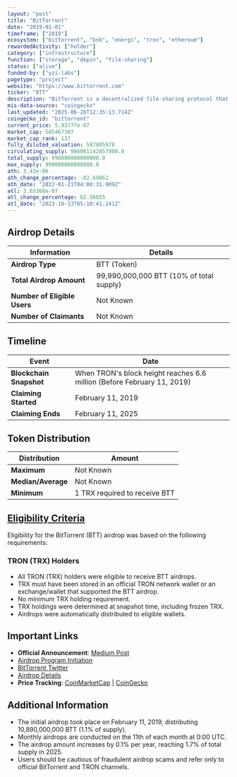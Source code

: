 ```yaml
---
layout: "post"
title: "BitTorrent"
date: "2019-01-01"
timeframe: ["2019"]
ecosystem: ["bittorrent", "bnb", "energi", "tron", "ethereum"]
rewardedActivity: ["holder"]
category: ["infrastructure"]
function: ["storage", "depin", "file-sharing"]
status: ["alive"]
funded-by: ["yzi-labs"]
pagetype: "project"
website: "https://www.bittorrent.com"
ticker: "BTT"
description: "BitTorrent is a decentralized file-sharing protocol that enables efficient distribution of data using peer-to-peer technology. It leverages blockchain technology to incentivize users with BTT tokens for participating in the network."
mis-data-source: "coingecko"
last_updated: "2025-06-28T12:35:13.714Z"
coingecko_id: "bittorrent"
current_price: 5.93777e-07
market_cap: 585467307
market_cap_rank: 137
fully_diluted_valuation: 587805978
circulating_supply: 986061142857000.0
total_supply: 990000000000000.0
max_supply: 990000000000000.0
ath: 3.43e-06
ath_change_percentage: -82.69061
ath_date: "2022-01-21T04:00:31.909Z"
atl: 3.65368e-07
atl_change_percentage: 62.56055
atl_date: "2023-10-13T05:10:41.241Z"
---
```


## Airdrop Details

| Information                  | Details                                  |
| ---------------------------- | ---------------------------------------- |
| **Airdrop Type**             | BTT (Token)                              |
| **Total Airdrop Amount**     | 99,990,000,000 BTT (10% of total supply) |
| **Number of Eligible Users** | Not Known                                |
| **Number of Claimants**      | Not Known                                |

## Timeline

| Event                   | Date                                                                    |
| ----------------------- | ----------------------------------------------------------------------- |
| **Blockchain Snapshot** | When TRON's block height reaches 6.6 million (Before February 11, 2019) |
| **Claiming Started**    | February 11, 2019                                                       |
| **Claiming Ends**       | February 11, 2025                                                       |

## Token Distribution

| Distribution       | Amount                        |
| ------------------ | ----------------------------- |
| **Maximum**        | Not Known                     |
| **Median/Average** | Not Known                     |
| **Minimum**        | 1 TRX required to receive BTT |

## [Eligibility Criteria](https://medium.com/bittorrent/bittorrent-foundation-unveils-more-details-regarding-bittorrent-btt-airdrops-for-tron-trx-8bbd194f8a87)

Eligibility for the BitTorrent (BTT) airdrop was based on the following requirements:

### TRON (TRX) Holders
- All TRON (TRX) holders were eligible to receive BTT airdrops.
- TRX must have been stored in an official TRON network wallet or an exchange/wallet that supported the BTT airdrop.
- No minimum TRX holding requirement.
- TRX holdings were determined at snapshot time, including frozen TRX.
- Airdrops were automatically distributed to eligible wallets.

## Important Links

- **Official Announcement**: [Medium Post](https://medium.com/bittorrent/bittorrent-foundation-unveils-more-details-regarding-bittorrent-btt-airdrops-for-tron-trx-8bbd194f8a87)
- [Airdrop Program Initiation](https://medium.com/bittorrent/bittorrent-btt-airdrop-program-for-tron-trx-holders-initiated-1918d352ebf)
- [BitTorrent Twitter](https://x.com/BitTorrent/status/1087027478609170434)
- [Airdrop Details](https://x.com/BitTorrent/status/1095017021727752197)
- **Price Tracking**: [CoinMarketCap](https://coinmarketcap.com/currencies/bittorrent/) | [CoinGecko](https://www.coingecko.com/en/coins/bittorrent)

## Additional Information

- The initial airdrop took place on February 11, 2019, distributing 10,890,000,000 BTT (1.1% of supply).
- Monthly airdrops are conducted on the 11th of each month at 0:00 UTC.
- The airdrop amount increases by 0.1% per year, reaching 1.7% of total supply in 2025.
- Users should be cautious of fraudulent airdrop scams and refer only to official BitTorrent and TRON channels.